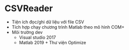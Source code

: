 # CSVReader
- Tiện ích đọc/ghi dữ liệu với file CSV
- Tích hợp chạy chương trình Matlab theo mô hình COM+
- Môi trường dev
  - Visual studio 2017
  - Matlab 2019 + Thư viện Optimize
